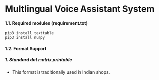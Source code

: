 # Multlingual Voice Assistant System

#### 1.1. Required modules (requirement.txt)
```
pip3 install texttable
pip3 install numpy
```

#### 1.2. Format Support 
##### 1. Standard dot matrix printable
 - This format is traditionally used in Indian shops. 
 
<!---
<img width="566" alt="commands" src="https://user-images.githubusercontent.com/1677487/41131592-0bdb9ca2-6ada-11e8-93f7-f707cdd49c90.png">
<img width="571" alt="invoice" src="https://user-images.githubusercontent.com/1677487/41131640-37669124-6ada-11e8-94a3-8934a703f5a8.png">

-->
